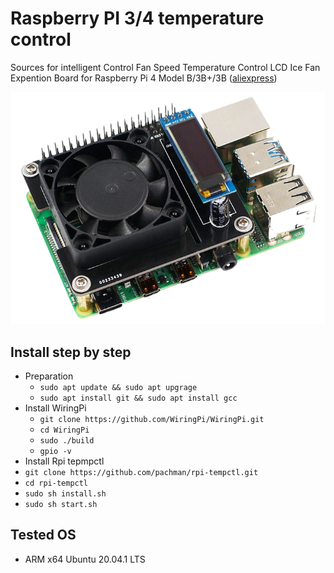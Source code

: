 # Raspberry PI 3/4 temperature control

Sources for intelligent Control Fan Speed Temperature Control LCD Ice Fan Expention Board for Raspberry Pi 4 Model B/3B+/3B ([aliexpress](https://www.aliexpress.com/item/4000495316081.html))

 ![alt](./images/yb-epv01.png)

## Install step by step

- Preparation
  - ```sudo apt update && sudo apt upgrage```
  - ```sudo apt install git && sudo apt install gcc```
- Install WiringPi
  - ```git clone https://github.com/WiringPi/WiringPi.git```
  - ```cd WiringPi```
  - ```sudo ./build```
  - ```gpio -v```
- Install Rpi tepmpctl
- ```git clone https://github.com/pachman/rpi-tempctl.git```
- ```cd rpi-tempctl```
- ```sudo sh install.sh```
- ```sudo sh start.sh```

## Tested OS

- ARM x64 Ubuntu 20.04.1 LTS
